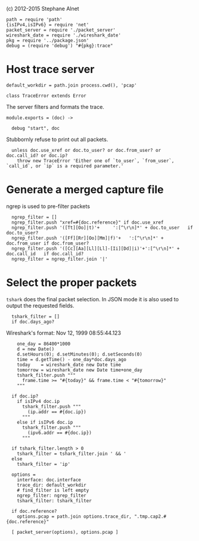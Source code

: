 (c) 2012-2015 Stephane Alnet

    path = require 'path'
    {isIPv4,isIPv6} = require 'net'
    packet_server = require './packet_server'
    wireshark_date = require './wireshark_date'
    pkg = require '../package.json'
    debug = (require 'debug') "#{pkg}:trace"

# Host trace server

    default_workdir = path.join process.cwd(), 'pcap'

    class TraceError extends Error

The server filters and formats the trace.

    module.exports = (doc) ->

      debug "start", doc

Stubbornly refuse to print out all packets.

      unless doc.use_xref or doc.to_user? or doc.from_user? or doc.call_id? or doc.ip?
        throw new TraceError 'Either one of `to_user`, `from_user`, `call_id`, or `ip` is a required parameter.'

# Generate a merged capture file

ngrep is used to pre-filter packets

      ngrep_filter = []
      ngrep_filter.push "xref=#{doc.reference}" if doc.use_xref
      ngrep_filter.push '([Tt][Oo]|t)'+     ':[^\r\n]*' + doc.to_user   if doc.to_user?
      ngrep_filter.push '([Ff][Rr][Oo][Mm]|f)'+   ':[^\r\n]*' + doc.from_user if doc.from_user?
      ngrep_filter.push '([Cc][Aa][Ll][Ll]-[Ii][Dd]|i)'+':[^\r\n]*' + doc.call_id   if doc.call_id?
      ngrep_filter = ngrep_filter.join '|'

# Select the proper packets
`tshark` does the final packet selection.
In JSON mode it is also used to output the requested fields.

      tshark_filter = []
      if doc.days_ago?

Wireshark's format: Nov 12, 1999 08:55:44.123

        one_day = 86400*1000
        d = new Date()
        d.setHours(0); d.setMinutes(0); d.setSeconds(0)
        time = d.getTime() - one_day*doc.days_ago
        today    = wireshark_date new Date time
        tomorrow = wireshark_date new Date time+one_day
        tshark_filter.push """
          frame.time >= "#{today}" && frame.time < "#{tomorrow}"
        """

      if doc.ip?
        if isIPv4 doc.ip
          tshark_filter.push """
            (ip.addr == #{doc.ip})
          """
        else if isIPv6 doc.ip
          tshark_filter.push """
            (ipv6.addr == #{doc.ip})
          """

      if tshark_filter.length > 0
        tshark_filter = tshark_filter.join ' && '
      else
        tshark_filter = 'ip'

      options =
        interface: doc.interface
        trace_dir: default_workdir
        # find_filter is left empty
        ngrep_filter: ngrep_filter
        tshark_filter: tshark_filter

      if doc.reference?
        options.pcap = path.join options.trace_dir, ".tmp.cap2.#{doc.reference}"

      [ packet_server(options), options.pcap ]
